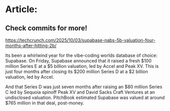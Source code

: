 # Article:

## Check commits for more!
https://techcrunch.com/2025/10/03/supabase-nabs-5b-valuation-four-months-after-hitting-2b/

Its been a whirlwind year for the vibe-coding worlds database of choice: Supabase. On Friday, Supabase announced that it raised a fresh $100 million Series E at a $5 billion valuation, led by Accel and Peak XV. This is just four months after closing its $200 million Series D at a $2 billion valuation, led by Accel.

And that Series D was just seven months after raising an $80 million Series C led by Sequoia spinoff Peak XV and David Sacks Craft Ventures at an undisclosed valuation. PitchBook estimated Supabase was valued at around $765 million in that deal, post-money.